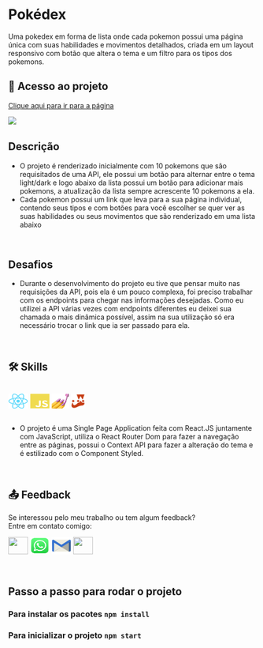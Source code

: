# Pokédex
Uma pokedex em forma de lista onde cada pokemon possui uma página única com suas habilidades e movimentos detalhados, criada em um layout responsivo com botão que altera o tema e um filtro para os tipos dos pokemons. 
 
## 🔗 Acesso ao projeto
<a href="https://pokedex-alpha-mauve.vercel.app">Clique aqui para ir para a página</a>

[<img src="src/assets/gifs/tela.gif">](https://pokedex-alpha-mauve.vercel.app)

## Descrição 
- O projeto é renderizado inicialmente com 10 pokemons que são requisitados de uma API, ele possui um botão para alternar entre o tema light/dark e logo abaixo da lista possui um botão para adicionar mais pokemons, a atualização da lista sempre acrescente 10 pokemons a ela.
- Cada pokemon possui um link que leva para a sua página individual, contendo seus tipos e com botões para você escolher se quer ver as suas habilidades ou seus movimentos que são renderizado em uma lista abaixo
<br/>

## Desafios
- Durante o desenvolvimento do projeto eu tive que pensar muito nas requisições da API, pois ela é um pouco complexa, foi preciso trabalhar com os endpoints para chegar nas informações desejadas. Como eu utilizei a API várias vezes com endpoints diferentes eu deixei sua chamada o mais dinâmica possível, assim na sua utilização só era necessário trocar o link que ia ser passado para ela. 
<br/>

## 🛠 Skills
<div style="display: inline_block"><br>
  <img align="center" alt="React" height="30" width="40" src="src/assets/icons/icon-react.png">
  <img align="center" alt="Js" height="30" width="40" src="https://raw.githubusercontent.com/devicons/devicon/master/icons/javascript/javascript-plain.svg">
  <img align="center" alt="Styled" height="30" width="35" src="src/assets/icons/icon-styled.png">
  <img align="center" alt="Jest" height="30" width="30" src="src/assets/icons/icon-jest.png">
</div><br/>

- O projeto é uma Single Page Application feita com React.JS juntamente com JavaScript, utiliza o React Router Dom para fazer a navegação entre as páginas, possui o Context API para fazer a alteração do tema e é estilizado com o Component Styled.
<br/>

## 📤 Feedback
Se interessou pelo meu trabalho ou tem algum feedback? <br/> 
Entre em contato comigo:
<br/>
 
<p align="left"> 
 <a href="https://www.linkedin.com/in/jhony-freitas/" target="_blank" rel="noreferrer"><img src="https://raw.githubusercontent.com/danielcranney/readme-generator/main/public/icons/socials/linkedin.svg" width="40" height="35" /></a>
 <a href ="https://api.whatsapp.com/send?phone=5511948127577&text" target="_blank" rel="noreferrer"><img src="./src/assets/icons/whatsapp.png" width="40" height="35" /></a>
 <a href ="mailto:jhony00._@hotmail.com" target="_blank" rel="noreferrer"><img src="src/assets/icons/email-icone.png" width="40" height="35" /></a>
 <a href="https://discord.com/users/jhonyFreitas#1359" target="_blank" rel="noreferrer"><img src="https://raw.githubusercontent.com/danielcranney/readme-generator/main/public/icons/socials/discord.svg" width="40" height="35" /></a> 

 </p>
<br/>

## Passo a passo para rodar o projeto

### Para instalar os pacotes `npm install`

### Para inicializar o projeto `npm start`
